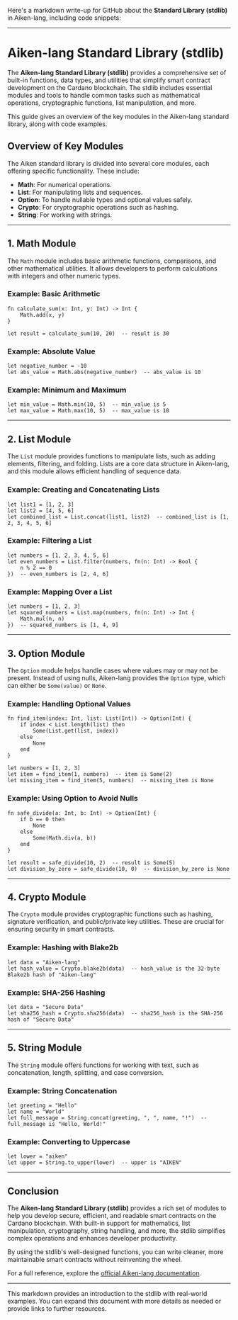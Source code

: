 Here's a markdown write-up for GitHub about the **Standard Library (stdlib)** in Aiken-lang, including code snippets:

---

# Aiken-lang Standard Library (stdlib)

The **Aiken-lang Standard Library (stdlib)** provides a comprehensive set of built-in functions, data types, and utilities that simplify smart contract development on the Cardano blockchain. The stdlib includes essential modules and tools to handle common tasks such as mathematical operations, cryptographic functions, list manipulation, and more.

This guide gives an overview of the key modules in the Aiken-lang standard library, along with code examples.

## Overview of Key Modules

The Aiken standard library is divided into several core modules, each offering specific functionality. These include:

- **Math**: For numerical operations.
- **List**: For manipulating lists and sequences.
- **Option**: To handle nullable types and optional values safely.
- **Crypto**: For cryptographic operations such as hashing.
- **String**: For working with strings.

---

## 1. **Math Module**

The `Math` module includes basic arithmetic functions, comparisons, and other mathematical utilities. It allows developers to perform calculations with integers and other numeric types.

### Example: Basic Arithmetic

```aiken
fn calculate_sum(x: Int, y: Int) -> Int {
    Math.add(x, y)
}

let result = calculate_sum(10, 20)  -- result is 30
```

### Example: Absolute Value

```aiken
let negative_number = -10
let abs_value = Math.abs(negative_number)  -- abs_value is 10
```

### Example: Minimum and Maximum

```aiken
let min_value = Math.min(10, 5)  -- min_value is 5
let max_value = Math.max(10, 5)  -- max_value is 10
```

---

## 2. **List Module**

The `List` module provides functions to manipulate lists, such as adding elements, filtering, and folding. Lists are a core data structure in Aiken-lang, and this module allows efficient handling of sequence data.

### Example: Creating and Concatenating Lists

```aiken
let list1 = [1, 2, 3]
let list2 = [4, 5, 6]
let combined_list = List.concat(list1, list2)  -- combined_list is [1, 2, 3, 4, 5, 6]
```

### Example: Filtering a List

```aiken
let numbers = [1, 2, 3, 4, 5, 6]
let even_numbers = List.filter(numbers, fn(n: Int) -> Bool {
    n % 2 == 0
})  -- even_numbers is [2, 4, 6]
```

### Example: Mapping Over a List

```aiken
let numbers = [1, 2, 3]
let squared_numbers = List.map(numbers, fn(n: Int) -> Int {
    Math.mul(n, n)
})  -- squared_numbers is [1, 4, 9]
```

---

## 3. **Option Module**

The `Option` module helps handle cases where values may or may not be present. Instead of using nulls, Aiken-lang provides the `Option` type, which can either be `Some(value)` or `None`.

### Example: Handling Optional Values

```aiken
fn find_item(index: Int, list: List(Int)) -> Option(Int) {
    if index < List.length(list) then
        Some(List.get(list, index))
    else
        None
    end
}

let numbers = [1, 2, 3]
let item = find_item(1, numbers)  -- item is Some(2)
let missing_item = find_item(5, numbers)  -- missing_item is None
```

### Example: Using Option to Avoid Nulls

```aiken
fn safe_divide(a: Int, b: Int) -> Option(Int) {
    if b == 0 then
        None
    else
        Some(Math.div(a, b))
    end
}

let result = safe_divide(10, 2)  -- result is Some(5)
let division_by_zero = safe_divide(10, 0)  -- division_by_zero is None
```

---

## 4. **Crypto Module**

The `Crypto` module provides cryptographic functions such as hashing, signature verification, and public/private key utilities. These are crucial for ensuring security in smart contracts.

### Example: Hashing with Blake2b

```aiken
let data = "Aiken-lang"
let hash_value = Crypto.blake2b(data)  -- hash_value is the 32-byte Blake2b hash of "Aiken-lang"
```

### Example: SHA-256 Hashing

```aiken
let data = "Secure Data"
let sha256_hash = Crypto.sha256(data)  -- sha256_hash is the SHA-256 hash of "Secure Data"
```

---

## 5. **String Module**

The `String` module offers functions for working with text, such as concatenation, length, splitting, and case conversion.

### Example: String Concatenation

```aiken
let greeting = "Hello"
let name = "World"
let full_message = String.concat(greeting, ", ", name, "!")  -- full_message is "Hello, World!"
```

### Example: Converting to Uppercase

```aiken
let lower = "aiken"
let upper = String.to_upper(lower)  -- upper is "AIKEN"
```

---

## Conclusion

The **Aiken-lang Standard Library (stdlib)** provides a rich set of modules to help you develop secure, efficient, and readable smart contracts on the Cardano blockchain. With built-in support for mathematics, list manipulation, cryptography, string handling, and more, the stdlib simplifies complex operations and enhances developer productivity.

By using the stdlib's well-designed functions, you can write cleaner, more maintainable smart contracts without reinventing the wheel.

For a full reference, explore the [official Aiken-lang documentation](https://aiken-lang.org/docs).

---

This markdown provides an introduction to the stdlib with real-world examples. You can expand this document with more details as needed or provide links to further resources.
